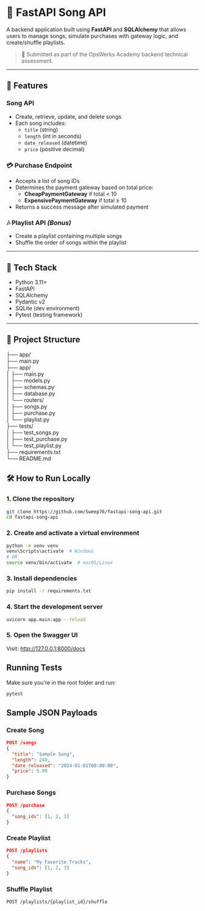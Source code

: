 # 🎵 FastAPI Song API

A backend application built using **FastAPI** and **SQLAlchemy** that allows users to manage songs, simulate purchases with gateway logic, and create/shuffle playlists.

> 📌 Submitted as part of the OpsWerks Academy backend technical assessment.

---

## 🚀 Features

### Song API
- Create, retrieve, update, and delete songs
- Each song includes:
  - `title` (string)
  - `length` (int in seconds)
  - `date_released` (datetime)
  - `price` (positive decimal)

### 💳 Purchase Endpoint
- Accepts a list of song IDs
- Determines the payment gateway based on total price:
  - **CheapPaymentGateway** if total < 10
  - **ExpensivePaymentGateway** if total ≥ 10
- Returns a success message after simulated payment

### 🎶 Playlist API _(Bonus)_
- Create a playlist containing multiple songs
- Shuffle the order of songs within the playlist

---

## 🧰 Tech Stack

- Python 3.11+
- FastAPI
- SQLAlchemy
- Pydantic v2
- SQLite (dev environment)
- Pytest (testing framework)

---

## 📁 Project Structure
├── app/ <br>
├── main.py<br>
├── app/ <br>
│ ├── main.py<br>
│ ├── models.py<br>
│ ├── schemas.py<br>
│ ├── database.py<br>
│ └── routers/<br>
│ ├── songs.py<br>
│ ├── purchase.py<br>
│ └── playlist.py<br>
├── tests/<br>
│ ├── test_songs.py<br>
│ ├── test_purchase.py<br>
│ └── test_playlist.py<br>
├── requirements.txt<br>
└── README.md<br>

## 🛠 How to Run Locally

### 1. Clone the repository

```bash
git clone https://github.com/Sweep76/fastapi-song-api.git
cd fastapi-song-api
```

### 2. Create and activate a virtual environment
```bash
python -m venv venv
venv\Scripts\activate  # Windows
# OR
source venv/bin/activate  # macOS/Linux
```

### 3. Install dependencies
```bash
pip install -r requirements.txt
```

### 4. Start the development server
```bash 
uvicorn app.main:app --reload
```

### 5. Open the Swagger UI
Visit: http://127.0.0.1:8000/docs

## Running Tests
Make sure you're in the root folder and run:
```bash
pytest
```

## Sample JSON Payloads

### Create Song
```json
POST /songs
{
  "title": "Sample Song",
  "length": 240,
  "date_released": "2024-01-01T00:00:00",
  "price": 5.99
}
```
### Purchase Songs
```json
POST /purchase
{
  "song_ids": [1, 2, 3]
}
```
### Create Playlist
```json
POST /playlists
{
  "name": "My Favorite Tracks",
  "song_ids": [1, 2, 3]
}
```

### Shuffle Playlist
```bash
POST /playlists/{playlist_id}/shuffle
```






